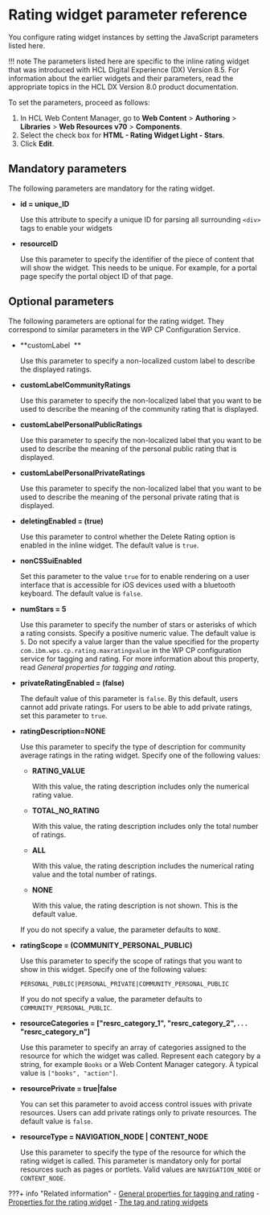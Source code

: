 # Rating widget parameter reference

You configure rating widget instances by setting the JavaScript parameters listed here.

!!! note
    The parameters listed here are specific to the inline rating widget that was introduced with HCL Digital Experience (DX) Version 8.5. For information about the earlier widgets and their parameters, read the appropriate topics in the HCL DX Version 8.0 product documentation.

To set the parameters, proceed as follows:

1.  In HCL Web Content Manager, go to **Web Content** \> **Authoring** \> **Libraries** \> **Web Resources v70** \> **Components**.
2.  Select the check box for **HTML - Rating Widget Light - Stars**.
3.  Click **Edit**.

## Mandatory parameters

The following parameters are mandatory for the rating widget.

-   **id = unique\_ID**

    Use this attribute to specify a unique ID for parsing all surrounding `<div>` tags to enable your widgets

-   **resourceID**

    Use this parameter to specify the identifier of the piece of content that will show the widget. This needs to be unique. For example, for a portal page specify the portal object ID of that page.


## Optional parameters

The following parameters are optional for the rating widget. They correspond to similar parameters in the WP CP Configuration Service.

-   **customLabel  **

    Use this parameter to specify a non-localized custom label to describe the displayed ratings.

-   **customLabelCommunityRatings**

    Use this parameter to specify the non-localized label that you want to be used to describe the meaning of the community rating that is displayed.

-   **customLabelPersonalPublicRatings**

    Use this parameter to specify the non-localized label that you want to be used to describe the meaning of the personal public rating that is displayed.

-   **customLabelPersonalPrivateRatings**

    Use this parameter to specify the non-localized label that you want to be used to describe the meaning of the personal private rating that is displayed.

-   **deletingEnabled = \(true\)**

    Use this parameter to control whether the Delete Rating option is enabled in the inline widget. The default value is `true`.

-   **nonCSSuiEnabled**

    Set this parameter to the value `true` for to enable rendering on a user interface that is accessible for iOS devices used with a bluetooth keyboard. The default value is `false`.

-   **numStars = 5**

    Use this parameter to specify the number of stars or asterisks of which a rating consists. Specify a positive numeric value. The default value is `5`. Do not specify a value larger than the value specified for the property `com.ibm.wps.cp.rating.maxratingvalue` in the WP CP configuration service for tagging and rating. For more information about this property, read *General properties for tagging and rating*.

-   **privateRatingEnabled = \(false\)**

    The default value of this parameter is `false`. By this default, users cannot add private ratings. For users to be able to add private ratings, set this parameter to `true`.

-   **ratingDescription=NONE**

    Use this parameter to specify the type of description for community average ratings in the rating widget. Specify one of the following values:

    -   **RATING\_VALUE**

        With this value, the rating description includes only the numerical rating value.

    -   **TOTAL\_NO\_RATING**

        With this value, the rating description includes only the total number of ratings.

    -   **ALL**

        With this value, the rating description includes the numerical rating value and the total number of ratings.

    -   **NONE**

        With this value, the rating description is not shown. This is the default value.

    If you do not specify a value, the parameter defaults to `NONE`.

-   **ratingScope = \(COMMUNITY\_PERSONAL\_PUBLIC\)**

    Use this parameter to specify the scope of ratings that you want to show in this widget. Specify one of the following values:

    ```
    PERSONAL_PUBLIC|PERSONAL_PRIVATE|COMMUNITY_PERSONAL_PUBLIC
    ```

    If you do not specify a value, the parameter defaults to `COMMUNITY_PERSONAL_PUBLIC`.

-   **resourceCategories = \["resrc\_category\_1", "resrc\_category\_2", . . . "resrc\_category\_n"\]**

    Use this parameter to specify an array of categories assigned to the resource for which the widget was called. Represent each category by a string, for example `Books` or a Web Content Manager category. A typical value is `["books", "action"]`.

-   **resourcePrivate = true\|false**

    You can set this parameter to avoid access control issues with private resources. Users can add private ratings only to private resources. The default value is `false`.

-   **resourceType = NAVIGATION\_NODE \| CONTENT\_NODE**

    Use this parameter to specify the type of the resource for which the rating widget is called. This parameter is mandatory only for portal resources such as pages or portlets. Valid values are `NAVIGATION_NODE` or `CONTENT_NODE`.



???+ info "Related information"
    - [General properties for tagging and rating](../../../../deploy_dx/manage/config_portal_behavior/service_config_properties/portal_svc_cfg/cp_cfg_svc/srvcfg_cpcfg4tr_genrl.md)
    - [Properties for the rating widget](../../../../deploy_dx/manage/config_portal_behavior/service_config_properties/portal_svc_cfg/cp_cfg_svc/srvcfg_cpcfg4tr_dlgrate_altui.md)
    - [The tag and rating widgets](../../tagging_rating_ui/tagging_rating_widget/index.md)

